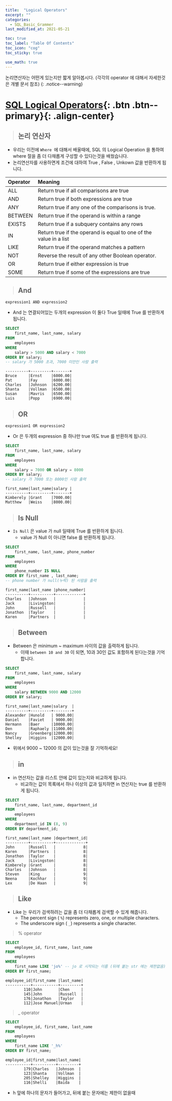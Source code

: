 ```yaml
---
title:  "Logical Operators"
excerpt: ""
categories:
  - SQL_Basic_Grammer
last_modified_at: 2021-05-21

toc: true
toc_label: "Table Of Contents"
toc_icon: "cog"
toc_sticky: true

use_math: true 
---
```


논리연산자는 어떤게 있는지만 짧게 알아봅시다. (각각의 operator 에 대해서 자세한것은 개별 문서 참조)
{: .notice--warning}

# [SQL Logical Operators](#link){: .btn .btn--primary}{: .align-center}

> ## 논리 연산자

- 우리는 이전에 `Where `에 대해서 배울때에, SQL 의 Logical Operation 을 통하여 where 절을 좀 더 다채롭게 구성할 수 있다는것을 배웠습니다. 
- 논리연산자를 사용하면게 조건에 대하여 True , False , Unkown 값을 반환하게 됩니다.

| **Operator** | **Meaning**                                                  |
| :----------- | :----------------------------------------------------------- |
| ALL          | Return true if all comparisons are true                      |
| AND          | Return true if both expressions are true                     |
| ANY          | Return true if any one of the comparisons is true.           |
| BETWEEN      | Return true if the operand is within a range                 |
| EXISTS       | Return true if a subquery contains any rows                  |
| IN           | Return true if the operand is equal to one of the value in a list |
| LIKE         | Return true if the operand matches a pattern                 |
| NOT          | Reverse the result of any other Boolean operator.            |
| OR           | Return true if either expression is true                     |
| SOME         | Return true if some of the expressions are true              |

> ## And

```
expression1 AND expression2
```

- And 는 연결되어있는 두개의 expression 이 둘다 True 일때에 True 를 반환하게 됩니다. 

```sql
SELECT 
    first_name, last_name, salary
FROM
    employees
WHERE
    salary > 5000 AND salary < 7000
ORDER BY salary;
-- salary 가 5000 초과, 7000 미만인 사람 출력
```

```first_name|last_name|salary |
----------+---------+-------+
Bruce     |Ernst    |6000.00|
Pat       |Fay      |6000.00|
Charles   |Johnson  |6200.00|
Shanta    |Vollman  |6500.00|
Susan     |Mavris   |6500.00|
Luis      |Popp     |6900.00|
```

> ## OR

```
expression1 OR expression2
```

- Or 은 두개의 expression 중 하나만 true 여도 true 를 반환하게 됩니다. 

```sql
SELECT 
    first_name, last_name, salary
FROM
    employees
WHERE
    salary = 7000 OR salary = 8000
ORDER BY salary;
-- salary 가 7000 또는 8000인 사람 출력 
```

```
first_name|last_name|salary |
----------+---------+-------+
Kimberely |Grant    |7000.00|
Matthew   |Weiss    |8000.00|
```

> ## Is Null 

- `Is Null` 은 value 가 null 일때에 True 를 반환하게 됩니다. 
  - value 가 Null 이 아니면 false 를 반환하게 됩니다. 

```sql
SELECT 
    first_name, last_name, phone_number
FROM
    employees
WHERE
    phone_number IS NULL
ORDER BY first_name , last_name;
-- phone number 가 null(누락) 된 사람을 출력
```

```
first_name|last_name |phone_number|
----------+----------+------------+
Charles   |Johnson   |            |
Jack      |Livingston|            |
John      |Russell   |            |
Jonathon  |Taylor    |            |
Karen     |Partners  |            |
```

> ## Between

- Between 은 minimum ~ maximum 사이의 값을 출력하게 됩니다.
  - 이때 `between 10 and 30` 이 되면, 10과 30인 값도 포함하게 된다는것을 기억합니다.

```sql
SELECT 
    first_name, last_name, salary
FROM
    employees
WHERE
    salary BETWEEN 9000 AND 12000
ORDER BY salary;    
```

```
first_name|last_name|salary  |
----------+---------+--------+
Alexander |Hunold   | 9000.00|
Daniel    |Faviet   | 9000.00|
Hermann   |Baer     |10000.00|
Den       |Raphaely |11000.00|
Nancy     |Greenberg|12000.00|
Shelley   |Higgins  |12000.00|
```

- 위에서 9000 ~ 12000 의 값이 있는것을 잘 기억하세요!

> ## in

- in 연산자는 값을 리스트 안에 값이 있는지와 비교하게 됩니다.
  - 비교하는 값이 목록에서 하나 이상의 값과 일치하면 in 연산자는 true 를 반환하게 됩니다. 

```sql
SELECT 
    first_name, last_name, department_id
FROM
    employees
WHERE
    department_id IN (8, 9)
ORDER BY department_id;
```

```
first_name|last_name |department_id|
----------+----------+-------------+
John      |Russell   |            8|
Karen     |Partners  |            8|
Jonathon  |Taylor    |            8|
Jack      |Livingston|            8|
Kimberely |Grant     |            8|
Charles   |Johnson   |            8|
Steven    |King      |            9|
Neena     |Kochhar   |            9|
Lex       |De Haan   |            9|
```

> ## Like

- Like 는 우리가 검색하려는 값을 좀 더 다채롭게 검색할 수 있게 해줍니다.
  - The percent sign ( `%`) represents zero, one, or multiple characters.
  - The underscore sign ( `_`) represents a single character.

> % operator

```sql
SELECT 
    employee_id, first_name, last_name
FROM
    employees
WHERE
    first_name LIKE 'jo%' -- jo 로 시작되는 이름 (뒤에 붙는 str 에는 제한없음)
ORDER BY first_name;
```

```
employee_id|first_name |last_name|
-----------+-----------+---------+
        110|John       |Chen     |
        145|John       |Russell  |
        176|Jonathon   |Taylor   |
        112|Jose Manuel|Urman    |
```

> _ operator

```sql
SELECT 
    employee_id, first_name, last_name
FROM
    employees
WHERE
    first_name LIKE '_h%'
ORDER BY first_name;
```

```
employee_id|first_name|last_name|
-----------+----------+---------+
        179|Charles   |Johnson  |
        123|Shanta    |Vollman  |
        205|Shelley   |Higgins  |
        116|Shelli    |Baida    |
```

- h 앞에 하나의 문자가 들어가고, 뒤에 붙는 문자에는 제한이 없을때

